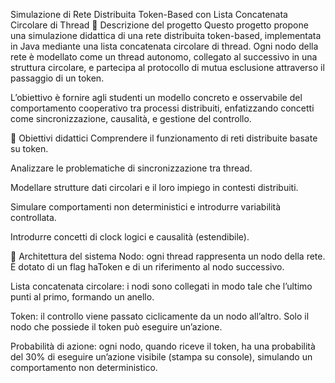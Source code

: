 Simulazione di Rete Distribuita Token-Based con Lista Concatenata Circolare di Thread
📘 Descrizione del progetto
Questo progetto propone una simulazione didattica di una rete distribuita token-based, implementata in Java mediante una lista concatenata circolare di thread. Ogni nodo della rete è modellato come un thread autonomo, collegato al successivo in una struttura circolare, e partecipa al protocollo di mutua esclusione attraverso il passaggio di un token.

L’obiettivo è fornire agli studenti un modello concreto e osservabile del comportamento cooperativo tra processi distribuiti, enfatizzando concetti come sincronizzazione, causalità, e gestione del controllo.

🎯 Obiettivi didattici
Comprendere il funzionamento di reti distribuite basate su token.

Analizzare le problematiche di sincronizzazione tra thread.

Modellare strutture dati circolari e il loro impiego in contesti distribuiti.

Simulare comportamenti non deterministici e introdurre variabilità controllata.

Introdurre concetti di clock logici e causalità (estendibile).

🧠 Architettura del sistema
Nodo: ogni thread rappresenta un nodo della rete. È dotato di un flag haToken e di un riferimento al nodo successivo.

Lista concatenata circolare: i nodi sono collegati in modo tale che l’ultimo punti al primo, formando un anello.

Token: il controllo viene passato ciclicamente da un nodo all’altro. Solo il nodo che possiede il token può eseguire un’azione.

Probabilità di azione: ogni nodo, quando riceve il token, ha una probabilità del 30% di eseguire un’azione visibile (stampa su console), simulando un comportamento non deterministico.
